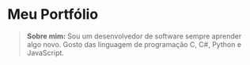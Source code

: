 # Meu Portfólio
> **Sobre mim:** Sou um desenvolvedor de software sempre aprender algo novo. Gosto das linguagem de programação C, C#, Python e JavaScript. 
